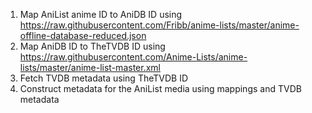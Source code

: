 1. Map AniList anime ID to AniDB ID using https://raw.githubusercontent.com/Fribb/anime-lists/master/anime-offline-database-reduced.json
2. Map AniDB ID to TheTVDB ID using https://raw.githubusercontent.com/Anime-Lists/anime-lists/master/anime-list-master.xml
3. Fetch TVDB metadata using TheTVDB ID
4. Construct metadata for the AniList media using mappings and TVDB metadata
